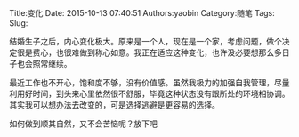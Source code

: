 Title:变化
Date: 2015-10-13 07:40:51
Authors:yaobin
Category:随笔 
Tags: 
Slug: 

结婚生子之后，内心变化极大。原来是一个人，现在是一个家，考虑问题，做个决定很是费心，也很难做到称心如意。我正在适应这种变化，也许没必要想那么多日子也会照常继续。

最近工作也不开心，饱和度不够，没有价值感。虽然我极力的加强自我管理，尽量利用好时间，到头来心里依然很不舒服，毕竟这种状态没有跟所处的环境相协调。其实我可以想办法去改变的，可是选择逃避是更容易的选择。

如何做到顺其自然，又不会苦恼呢？放下吧
